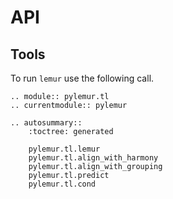 # API

## Tools

To run `lemur` use the following call.

```{eval-rst}
.. module:: pylemur.tl
.. currentmodule:: pylemur

.. autosummary::
    :toctree: generated

    pylemur.tl.lemur
    pylemur.tl.align_with_harmony
    pylemur.tl.align_with_grouping
    pylemur.tl.predict
    pylemur.tl.cond
```

